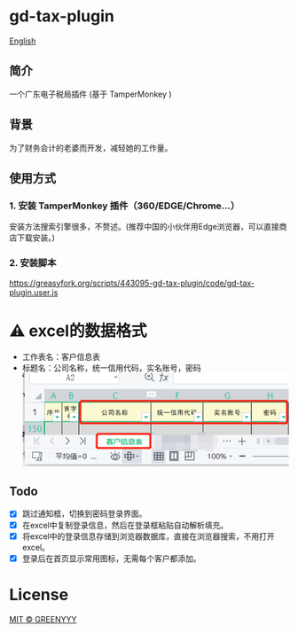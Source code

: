 # gd-tax-plugin
[English](README_EN.md)

## 简介
一个广东电子税局插件 (基于 TamperMonkey )

## 背景
为了财务会计的老婆而开发，减轻她的工作量。

## 使用方式
### 1. 安装 TamperMonkey 插件（360/EDGE/Chrome...）
安装方法搜索引擎很多，不赘述。(推荐中国的小伙伴用Edge浏览器，可以直接商店下载安装。)

### 2. 安装脚本
https://greasyfork.org/scripts/443095-gd-tax-plugin/code/gd-tax-plugin.user.js

# :warning: excel的数据格式
- 工作表名：客户信息表
- 标题名：公司名称，统一信用代码，实名账号，密码
![excel的数据格式](./sample.png)

## Todo
- [X] 跳过通知框，切换到密码登录界面。
- [X] 在excel中复制登录信息，然后在登录框粘贴自动解析填充。
- [X] 将excel中的登录信息存储到浏览器数据库，直接在浏览器搜索，不用打开excel。
- [X] 登录后在首页显示常用图标，无需每个客户都添加。

# License
[MIT © GREENYYY](./LICENSE)